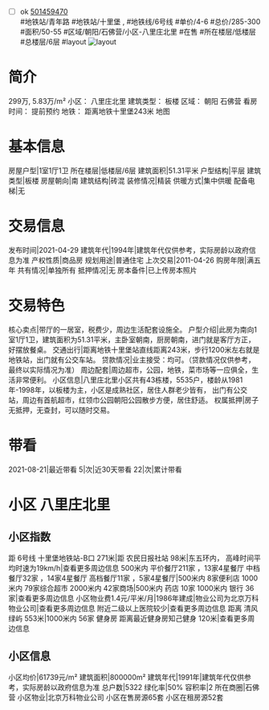 - [ ] ok [501459470](https://bj.5i5j.com/ershoufang/501459470.html)  
 #地铁站/青年路 #地铁站/十里堡 ,  #地铁线/6号线
#单价/4-6 #总价/285-300 #面积/50-55   #区域/朝阳/石佛营/小区-八里庄北里 #在售 #所在楼层/低楼层 #总楼层/6层 #layout 
![layout](http://image2a.5i5j.com/bdir/layout/56a8bea93b57469da34789b460ec72e0.jpg_P5.jpg) 
# 简介 
 299万,  5.83万/m² 
小区： 八里庄北里
建筑类型： 板楼
区域： 朝阳 石佛营
看房时间： 提前预约
地铁： 距离地铁十里堡243米 地图
# 基本信息 
 房屋户型|1室1厅1卫
所在楼层|低楼层/6层
建筑面积|51.31平米
户型结构|平层
建筑类型|板楼
房屋朝向|南
建筑结构|砖混
装修情况|精装
供暖方式|集中供暖
配备电梯|无
# 交易信息 
 发布时间|2021-04-29
建筑年代|1994年|建筑年代仅供参考，实际房龄以政府信息为准
产权性质|商品房
规划用途|普通住宅
上次交易|2011-04-26
购房年限|满五年
共有情况|单独所有
抵押情况|无
房本备件|已上传房本照片
# 交易特色 
 核心卖点|带厅的一居室，税费少，周边生活配套设施全。
户型介绍|此房为南向1室1厅1卫，建筑面积为51.31平米，主卧室朝南，厨房朝南，进门就是客厅方正，好摆放餐桌。
交通出行|距离地铁十里堡站直线距离243米，步行1200米左右就是地铁站，出门就有公交车站。
贷款情况|业主接受：均可。（贷款情况仅供参考，最终以实际情况为准）
周边配套|周边超市，公园，地铁，菜市场等一应俱全，生活非常便利。
小区信息|八里庄北里小区共有43栋楼，5535户，楼龄从1981年-1998年，以板楼为主，小区是成熟社区，居住人群老少皆有， 出门有公交站，周边有首航超市，红领巾公园朝阳公园散步方便，居住舒适。
权属抵押|房子无抵押，无查封，可以随时交易。
# 带看 
 2021-08-21|最近带看	 5|次|近30天带看	 22|次|累计带看
# 小区 八里庄北里
## 小区指数 
 距 6号线 十里堡地铁站-B口 271米|距 农民日报社站 98米|东五环内， 高峰时间平均时速为19km/h|查看更多周边信息
500米内 平价餐厅211家 ，13家4星餐厅
中档餐厅32家 ，14家4星餐厅
高档餐厅11家 ，5家4星餐厅|500米内 8家便利店
1000米内 79家综合超市
2000米内 42家商场|500米内 药店 10家
1000米内 银行 36家|查看更多周边信息
小区物业费1.4元/平米/月|1986年建成|物业公司为北京万科物业公司|查看更多周边信息
附近二级以上医院较少|查看更多周边信息
距离 清风绿屿 553米|1000米内 56家 健身房
距离最近健身房知己健身 120米|查看更多周边信息
## 小区信息 
 小区均价|61739元/m²
建筑面积|800000m²
建筑年代|1991年|建筑年代仅供参考，实际房龄以政府信息为准
总户数|5322
绿化率|50%
容积率|2
所在商圈|石佛营
小区物业|北京万科物业公司
小区在售房源65套
小区在租房源52套
